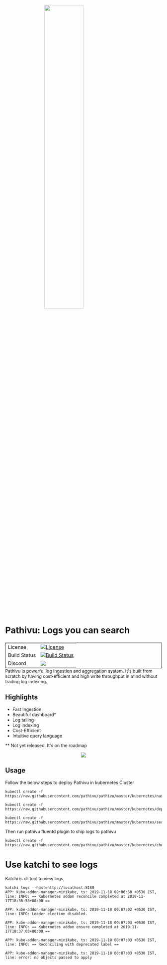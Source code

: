 <img src="docs/img/pathivu.jpeg"  style="display: block;
  margin-left: auto;
  margin-right: auto;
  width: 50%;">    

# Pathivu: Logs you can search
<table align=left style='float: left; margin: 4px 10px 0px 0px; border: 1px solid #000000;'>

<tr>
  <td>License</td>
  <td>
    <a href="https://github.com/pathivu/pathivu/blob/master/LICENSE">
    <img alt="License" src="https://img.shields.io/badge/License-Apache%202.0-blue.svg">
    </a>
</td>
</tr>
<tr>
  <td>Build Status</td>
  <td>
    <a href="https://github.com/pathivu/pathivu/actions">
    <img alt="Build Status" src="https://github.com/pathivu/pathivu/workflows/Rust/badge.svg" />
    </a>
  </td>
</tr>
<tr>
	<td>Discord</td>
	<td>
		<a href="https://discord.gg/PGjRet">
		<img src="https://img.shields.io/discord/628383521450360842.svg?logo=discord" />
		</a>
	</td>
</tr>
</table>

--- 

Pathivu is powerful log ingestion and aggregation system. It's built from scratch by having cost-efficient and high write throughput in mind without trading log indexing. 

## Highlights
- Fast Ingestion
- Beautiful dashboard*
- Log tailing
- Log indexing
- Cost-Efficient
- Intuitive query language

**  Not yet released. It's on the roadmap



<p align="center"><img src="docs/tail.gif?raw=true"/></p>

## Usage

Follow the below steps to deploy Pathivu in kubernetes Cluster
```
kubectl create -f https://raw.githubusercontent.com/pathivu/pathivu/master/kubernetes/namespace.yaml

kubectl create -f https://raw.githubusercontent.com/pathivu/pathivu/master/kubernetes/deployment.yaml

kubectl create -f https://raw.githubusercontent.com/pathivu/pathivu/master/kubernetes/service.yaml
```
Then run pathivu fluentd plugin to ship logs to pathivu
```
kubectl create -f https://raw.githubusercontent.com/pathivu/pathivu/master/kubernetes/chola.yaml
```
# Use katchi to see logs
Katchi is cli tool to view logs
```
katchi logs --host=http://localhost:5180
APP: kube-addon-manager-minikube, ts: 2019-11-18 00:06:58 +0530 IST, line: INFO: == Kubernetes addon reconcile completed at 2019-11-17T18:36:58+00:00 ==
 
APP: kube-addon-manager-minikube, ts: 2019-11-18 00:07:02 +0530 IST, line: INFO: Leader election disabled.
 
APP: kube-addon-manager-minikube, ts: 2019-11-18 00:07:03 +0530 IST, line: INFO: == Kubernetes addon ensure completed at 2019-11-17T18:37:03+00:00 ==
 
APP: kube-addon-manager-minikube, ts: 2019-11-18 00:07:03 +0530 IST, line: INFO: == Reconciling with deprecated label ==
 
APP: kube-addon-manager-minikube, ts: 2019-11-18 00:07:03 +0530 IST, line: error: no objects passed to apply

```
